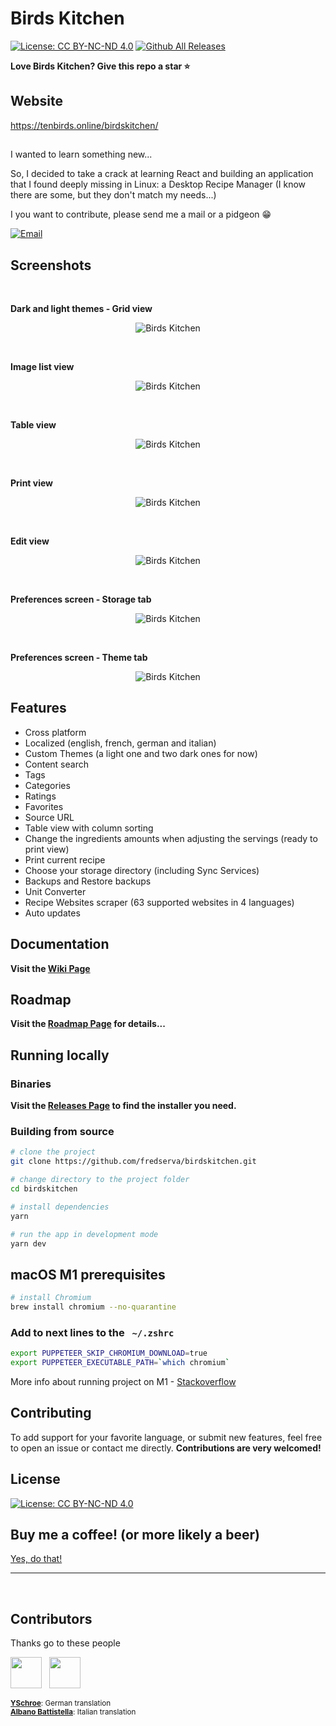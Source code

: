 # Birds Kitchen

[![License: CC BY-NC-ND 4.0](https://img.shields.io/badge/License-CC%20BY--NC--ND%204.0-lightgrey.svg)](https://creativecommons.org/licenses/by-nc-nd/4.0/) [![Github All Releases](https://img.shields.io/github/downloads/fredserva/birdskitchen/total.svg)]()

**Love Birds Kitchen? Give this repo a star :star:**

## Website

<a href="https://tenbirds.online/birdskitchen/">https://tenbirds.online/birdskitchen/</a>

##

I wanted to learn something new...

So, I decided to take a crack at learning React and building an application that I found deeply missing in Linux: a Desktop Recipe Manager (I know there are some, but they don't match my needs...)

I you want to contribute, please send me a mail or a pidgeon :grin:

<a href="mailto:contact@tenbirds.online">![Email](https://img.shields.io/static/v1?label=email&message=contact@tenbirds.online&color=e5311a&style=for-the-badge&link=link=mailto:contact@tenbirds.online)</a>

## Screenshots

&nbsp;

**Dark and light themes - Grid view**

<p align="center">
    <img src="screenshots/01.png" alt="Birds Kitchen" title="Birds Kitchen" />
</p>

&nbsp;

**Image list view**

<p align="center">
    <img src="screenshots/02.png" alt="Birds Kitchen" title="Birds Kitchen" />
</p>

&nbsp;

**Table view**

<p align="center">
    <img src="screenshots/03.png" alt="Birds Kitchen" title="Birds Kitchen" />
</p>

&nbsp;

**Print view**

<p align="center">
    <img src="screenshots/04.png" alt="Birds Kitchen" title="Birds Kitchen" />
</p>

&nbsp;

**Edit view**

<p align="center">
    <img src="screenshots/05.png" alt="Birds Kitchen" title="Birds Kitchen" />
</p>

&nbsp;

**Preferences screen - Storage tab**

<p align="center">
    <img src="screenshots/06.png" alt="Birds Kitchen" title="Birds Kitchen" />
</p>

&nbsp;

**Preferences screen - Theme tab**

<p align="center">
    <img src="screenshots/07.png" alt="Birds Kitchen" title="Birds Kitchen" />
</p>

## Features

- Cross platform
- Localized (english, french, german and italian)
- Custom Themes (a light one and two dark ones for now)
- Content search
- Tags
- Categories
- Ratings
- Favorites
- Source URL
- Table view with column sorting
- Change the ingredients amounts when adjusting the servings (ready to print view)
- Print current recipe
- Choose your storage directory (including Sync Services)
- Backups and Restore backups
- Unit Converter
- Recipe Websites scraper (63 supported websites in 4 languages)
- Auto updates

## Documentation

**Visit the [Wiki Page](https://github.com/fredserva/birdskitchen/wiki)**

## Roadmap

**Visit the [Roadmap Page](https://github.com/fredserva/birdskitchen/projects/2?fullscreen=true) for details...**

## Running locally

### Binaries

**Visit the [Releases Page](https://github.com/fredserva/birdskitchen/releases) to find the installer you need.**

### Building from source

```bash
# clone the project
git clone https://github.com/fredserva/birdskitchen.git

# change directory to the project folder
cd birdskitchen

# install dependencies
yarn

# run the app in development mode
yarn dev
```

## macOS M1 prerequisites

```bash
# install Chromium
brew install chromium --no-quarantine
```

### Add to next lines to the &nbsp; `~/.zshrc`

```bash
export PUPPETEER_SKIP_CHROMIUM_DOWNLOAD=true
export PUPPETEER_EXECUTABLE_PATH=`which chromium`
```

More info about running project on M1 - [Stackoverflow](https://stackoverflow.com/a/66044814)

## Contributing

To add support for your favorite language, or submit new features, feel free to open an issue or contact me directly.
**Contributions are very welcomed!**

## License

[![License: CC BY-NC-ND 4.0](https://img.shields.io/badge/License-CC%20BY--NC--ND%204.0-lightgrey.svg)](https://creativecommons.org/licenses/by-nc-nd/4.0/)

## Buy me a coffee! (or more likely a beer)

[Yes, do that!](https://paypal.me/fredserva)

---

&nbsp;

## Contributors

Thanks go to these people

<a href="https://github.com/YSchroe"><img src="https://avatars2.githubusercontent.com/u/5794325?s=460&v=4" width="50px;" /></a>&nbsp;&nbsp;&nbsp;<a href="https://github.com/albanobattistella"><img src="https://avatars3.githubusercontent.com/u/34811668?s=460&v=4" width="50px;" /></a>

<small><b><a href="https://github.com/YSchroe">YSchroe</a></b>: German translation</small><br/>
<small><b><a href="https://github.com/albanobattistella">Albano Battistella</a></b>: Italian translation</small>
